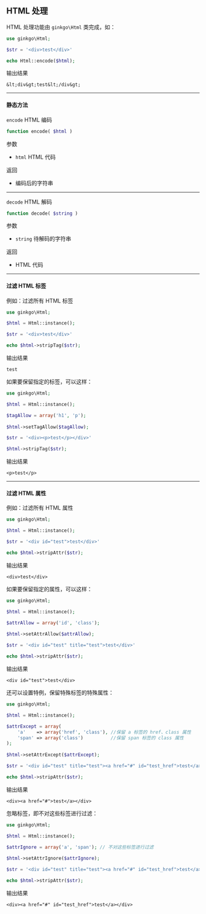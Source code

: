 ## HTML 处理

HTML 处理功能由 `ginkgo\Html` 类完成，如：

``` php
use ginkgo\Html;

$str = '<div>test</div>'

echo Html::encode($html);
```

输出结果

    &lt;div&gt;test&lt;/div&gt;

----------

#### 静态方法

`encode` HTML 编码

``` php
function encode( $html )
```

参数

* `html` HTML 代码

返回

* 编码后的字符串

----------

`decode` HTML 解码

``` php
function decode( $string )
```

参数

* `string` 待解码的字符串

返回

* HTML 代码

----------

#### 过滤 HTML 标签

例如：过滤所有 HTML 标签

``` php
use ginkgo\Html;

$html = Html::instance();

$str = '<div>test</div>'

echo $html->stripTag($str);
```
输出结果

``` markup
test
```

如果要保留指定的标签，可以这样：

``` php
use ginkgo\Html;

$html = Html::instance();

$tagAllow = array('h1', 'p');
    
$html->setTagAllow($tagAllow);

$str = '<div><p>test</p></div>'

$html->stripTag($str);
```
输出结果

``` markup
<p>test</p>
```

----------

#### 过滤 HTML 属性

例如：过滤所有 HTML 属性

``` php
use ginkgo\Html;

$html = Html::instance();

$str = '<div id="test">test</div>'

echo $html->stripAttr($str);
```
输出结果

``` markup
<div>test</div>
```

如果要保留指定的属性，可以这样：

``` php
use ginkgo\Html;

$html = Html::instance();

$attrAllow = array('id', 'class');
    
$html->setAttrAllow($attrAllow);

$str = '<div id="test" title="test">test</div>'

echo $html->stripAttr($str);
```
输出结果

``` markup
<div id="test">test</div>
```

还可以设置特例，保留特殊标签的特殊属性：

``` php
use ginkgo\Html;

$html = Html::instance();

$attrExcept = array(
    'a'    => array('href', 'class'), //保留 a 标签的 href、class 属性
    'span' => array('class')          //保留 span 标签的 class 属性
);
    
$html->setAttrExcept($attrExcept);

$str = '<div id="test" title="test"><a href="#" id="test_href">test</a></div>'

echo $html->stripAttr($str);
```
输出结果

``` markup
<div><a href="#">test</a></div>
```

忽略标签，即不对这些标签进行过滤：

``` php
use ginkgo\Html;

$html = Html::instance();

$attrIgnore = array('a', 'span'); // 不对这些标签进行过滤
    
$html->setAttrIgnore($attrIgnore);

$str = '<div id="test" title="test"><a href="#" id="test_href">test</a></div>'

echo $html->stripAttr($str);
```
输出结果

``` markup
<div><a href="#" id="test_href">test</a></div>
```